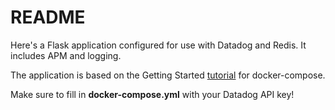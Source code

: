 # README
Here's a Flask application configured for use with Datadog and Redis. It includes APM and logging. 

The application is based on the Getting Started [tutorial](https://docs.docker.com/compose/gettingstarted/) for docker-compose.

Make sure to fill in **docker-compose.yml** with your Datadog API key!